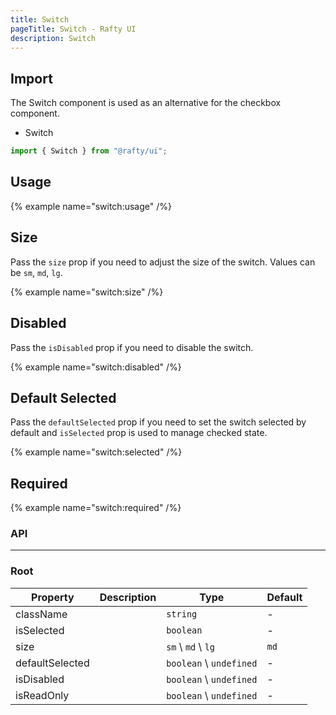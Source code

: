 ```yaml
---
title: Switch
pageTitle: Switch - Rafty UI
description: Switch
---
```


## Import

The Switch component is used as an alternative for the checkbox component.

- Switch

```jsx
import { Switch } from "@rafty/ui";
```

## Usage

{% example name="switch:usage" /%}

## Size

Pass the `size` prop if you need to adjust the size of the switch. Values can be `sm`, `md`, `lg`.

{% example name="switch:size" /%}

## Disabled

Pass the `isDisabled` prop if you need to disable the switch.

{% example name="switch:disabled" /%}

## Default Selected

Pass the `defaultSelected` prop if you need to set the switch selected by default and `isSelected` prop is used to manage checked state.

{% example name="switch:selected" /%}

## Required

{% example name="switch:required" /%}

### API

---

### Root

| Property        | Description | Type                    | Default |
| --------------- | ----------- | ----------------------- | ------- |
| className       |             | `string`                | -       |
| isSelected      |             | `boolean`               | -       |
| size            |             | `sm` \ `md` \ `lg`      | `md`    |
| defaultSelected |             | `boolean` \ `undefined` | -       |
| isDisabled      |             | `boolean` \ `undefined` | -       |
| isReadOnly      |             | `boolean` \ `undefined` | -       |
